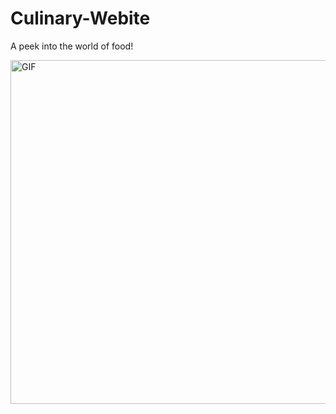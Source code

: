 # Culinary-Webite
A peek into the world of food!

<img alt="GIF" src="GIF.gif" width="600" height="550"/>
